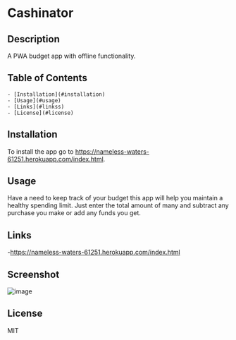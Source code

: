 # Cashinator

## Description
A PWA budget app with offline functionality.

## Table of Contents

    - [Installation](#installation)
    - [Usage](#usage)
    - [Links](#linkss)
    - [License](#license)
      

## Installation
To install the app go to https://nameless-waters-61251.herokuapp.com/index.html.

## Usage
Have a need to keep track of your budget this app will help you maintain a healthy spending limit. Just enter the total amount of many and subtract any purchase you make or add any funds you get.

## Links
-https://nameless-waters-61251.herokuapp.com/index.html

## Screenshot
![image](https://user-images.githubusercontent.com/98985844/182064706-ad6abfaf-a2bd-412d-95ed-47d1a988795e.png)


## License
MIT
